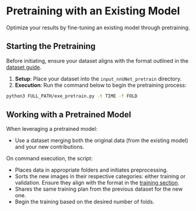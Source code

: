 # Pretraining with an Existing Model

Optimize your results by fine-tuning an existing model through pretraining.

## Starting the Pretraining 

Before initiating, ensure your dataset aligns with the format outlined in the [dataset guide](dataset_format.md).

1. **Setup**: Place your dataset into the `input_nnUNet_pretrain` directory.
2. **Execution**: Run the command below to begin the pretraining process:

```bash
python3 FULL_PATH/exe_pretrain.py -t TIME -f FOLD
```

## Working with a Pretrained Model
When leveraging a pretrained model:

- Use a dataset merging both the original data (from the existing model) and your new contributions.

On command execution, the script:

- Places data in appropriate folders and initiates preprocessing.
- Sorts the new images in their respective categories: either training or validation. Ensure they align with the format in the [training section](training.md#FOLDS).
- Shares the same training plan from the previous dataset for the new one.
- Begin the training based on the desired number of folds. 
